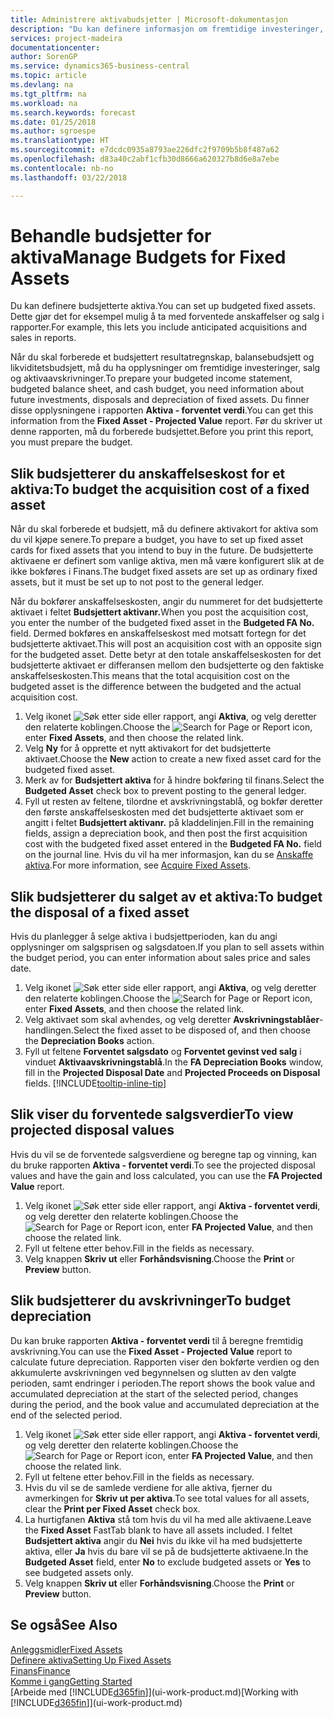 ```yaml
---
title: Administrere aktivabudsjetter | Microsoft-dokumentasjon
description: "Du kan definere informasjon om fremtidige investeringer, salg og avskrivning av aktiva for å bidra til å klargjøre budsjetter og prognoser."
services: project-madeira
documentationcenter: 
author: SorenGP
ms.service: dynamics365-business-central
ms.topic: article
ms.devlang: na
ms.tgt_pltfrm: na
ms.workload: na
ms.search.keywords: forecast
ms.date: 01/25/2018
ms.author: sgroespe
ms.translationtype: HT
ms.sourcegitcommit: e7dcdc0935a8793ae226dfc2f9709b5b8f487a62
ms.openlocfilehash: d83a40c2abf1cfb30d8666a620327b8d6e8a7ebe
ms.contentlocale: nb-no
ms.lasthandoff: 03/22/2018

---
```

# <a name="manage-budgets-for-fixed-assets"></a><span data-ttu-id="ba22e-103">Behandle budsjetter for aktiva</span><span class="sxs-lookup"><span data-stu-id="ba22e-103">Manage Budgets for Fixed Assets</span></span>
<span data-ttu-id="ba22e-104">Du kan definere budsjetterte aktiva.</span><span class="sxs-lookup"><span data-stu-id="ba22e-104">You can set up budgeted fixed assets.</span></span> <span data-ttu-id="ba22e-105">Dette gjør det for eksempel mulig å ta med forventede anskaffelser og salg i rapporter.</span><span class="sxs-lookup"><span data-stu-id="ba22e-105">For example, this lets you include anticipated acquisitions and sales in reports.</span></span>  

<span data-ttu-id="ba22e-106">Når du skal forberede et budsjettert resultatregnskap, balansebudsjett og likviditetsbudsjett, må du ha opplysninger om fremtidige investeringer, salg og aktivaavskrivninger.</span><span class="sxs-lookup"><span data-stu-id="ba22e-106">To prepare your budgeted income statement, budgeted balance sheet, and cash budget, you need information about future investments, disposals and depreciation of fixed assets.</span></span> <span data-ttu-id="ba22e-107">Du finner disse opplysningene i rapporten **Aktiva - forventet verdi**.</span><span class="sxs-lookup"><span data-stu-id="ba22e-107">You can get this information from the **Fixed Asset - Projected Value** report.</span></span> <span data-ttu-id="ba22e-108">Før du skriver ut denne rapporten, må du forberede budsjettet.</span><span class="sxs-lookup"><span data-stu-id="ba22e-108">Before you print this report, you must prepare the budget.</span></span>  

## <a name="to-budget-the-acquisition-cost-of-a-fixed-asset"></a><span data-ttu-id="ba22e-109">Slik budsjetterer du anskaffelseskost for et aktiva:</span><span class="sxs-lookup"><span data-stu-id="ba22e-109">To budget the acquisition cost of a fixed asset</span></span>
<span data-ttu-id="ba22e-110">Når du skal forberede et budsjett, må du definere aktivakort for aktiva som du vil kjøpe senere.</span><span class="sxs-lookup"><span data-stu-id="ba22e-110">To prepare a budget, you have to set up fixed asset cards for fixed assets that you intend to buy in the future.</span></span> <span data-ttu-id="ba22e-111">De budsjetterte aktivaene er definert som vanlige aktiva, men må være konfigurert slik at de ikke bokføres i Finans.</span><span class="sxs-lookup"><span data-stu-id="ba22e-111">The budget fixed assets are set up as ordinary fixed assets, but it must be set up to not post to the general ledger.</span></span>

<span data-ttu-id="ba22e-112">Når du bokfører anskaffelseskosten, angir du nummeret for det budsjetterte aktivaet i feltet **Budsjettert aktivanr.**</span><span class="sxs-lookup"><span data-stu-id="ba22e-112">When you post the acquisition cost, you enter the number of the budgeted fixed asset in the **Budgeted FA No.** field.</span></span> <span data-ttu-id="ba22e-113">Dermed bokføres en anskaffelseskost med motsatt fortegn for det budsjetterte aktivaet.</span><span class="sxs-lookup"><span data-stu-id="ba22e-113">This will post an acquisition cost with an opposite sign for the budgeted asset.</span></span> <span data-ttu-id="ba22e-114">Dette betyr at den totale anskaffelseskosten for det budsjetterte aktivaet er differansen mellom den budsjetterte og den faktiske anskaffelseskosten.</span><span class="sxs-lookup"><span data-stu-id="ba22e-114">This means that the total acquisition cost on the budgeted asset is the difference between the budgeted and the actual acquisition cost.</span></span>

1. <span data-ttu-id="ba22e-115">Velg ikonet ![Søk etter side eller rapport](media/ui-search/search_small.png "Søk etter side eller rapport"), angi **Aktiva**, og velg deretter den relaterte koblingen.</span><span class="sxs-lookup"><span data-stu-id="ba22e-115">Choose the ![Search for Page or Report](media/ui-search/search_small.png "Search for Page or Report icon") icon, enter **Fixed Assets**, and then choose the related link.</span></span>
2. <span data-ttu-id="ba22e-116">Velg **Ny** for å opprette et nytt aktivakort for det budsjetterte aktivaet.</span><span class="sxs-lookup"><span data-stu-id="ba22e-116">Choose the **New** action to create a new fixed asset card for the budgeted fixed asset.</span></span>
3. <span data-ttu-id="ba22e-117">Merk av for **Budsjettert aktiva** for å hindre bokføring til finans.</span><span class="sxs-lookup"><span data-stu-id="ba22e-117">Select the **Budgeted Asset** check box to prevent posting to the general ledger.</span></span>
4. <span data-ttu-id="ba22e-118">Fyll ut resten av feltene, tilordne et avskrivningstablå, og bokfør deretter den første anskaffelseskosten med det budsjetterte aktivaet som er angitt i feltet **Budsjettert aktivanr.** på kladdelinjen.</span><span class="sxs-lookup"><span data-stu-id="ba22e-118">Fill in the remaining fields, assign a depreciation book, and then post the first acquisition cost with the budgeted fixed asset entered in the **Budgeted FA No.** field on the journal line.</span></span> <span data-ttu-id="ba22e-119">Hvis du vil ha mer informasjon, kan du se [Anskaffe aktiva](fa-how-acquire.md).</span><span class="sxs-lookup"><span data-stu-id="ba22e-119">For more information, see [Acquire Fixed Assets](fa-how-acquire.md).</span></span>

## <a name="to-budget-the-disposal-of-a-fixed-asset"></a><span data-ttu-id="ba22e-120">Slik budsjetterer du salget av et aktiva:</span><span class="sxs-lookup"><span data-stu-id="ba22e-120">To budget the disposal of a fixed asset</span></span>
<span data-ttu-id="ba22e-121">Hvis du planlegger å selge aktiva i budsjettperioden, kan du angi opplysninger om salgsprisen og salgsdatoen.</span><span class="sxs-lookup"><span data-stu-id="ba22e-121">If you plan to sell assets within the budget period, you can enter information about sales price and sales date.</span></span>

1. <span data-ttu-id="ba22e-122">Velg ikonet ![Søk etter side eller rapport](media/ui-search/search_small.png "Søk etter side eller rapport"), angi **Aktiva**, og velg deretter den relaterte koblingen.</span><span class="sxs-lookup"><span data-stu-id="ba22e-122">Choose the ![Search for Page or Report](media/ui-search/search_small.png "Search for Page or Report icon") icon, enter **Fixed Assets**, and then choose the related link.</span></span>
2. <span data-ttu-id="ba22e-123">Velg aktivaet som skal avhendes, og velg deretter **Avskrivningstablåer**-handlingen.</span><span class="sxs-lookup"><span data-stu-id="ba22e-123">Select the fixed asset to be disposed of, and then choose the **Depreciation Books** action.</span></span>
3. <span data-ttu-id="ba22e-124">Fyll ut feltene **Forventet salgsdato** og **Forventet gevinst ved salg** i vinduet **Aktivaavskrivningstablå**.</span><span class="sxs-lookup"><span data-stu-id="ba22e-124">In the **FA Depreciation Books** window, fill in the **Projected Disposal Date** and **Projected Proceeds on Disposal** fields.</span></span> [!INCLUDE[tooltip-inline-tip](includes/tooltip-inline-tip_md.md)]

## <a name="to-view-projected-disposal-values"></a><span data-ttu-id="ba22e-125">Slik viser du forventede salgsverdier</span><span class="sxs-lookup"><span data-stu-id="ba22e-125">To view projected disposal values</span></span>
<span data-ttu-id="ba22e-126">Hvis du vil se de forventede salgsverdiene og beregne tap og vinning, kan du bruke rapporten **Aktiva - forventet verdi**.</span><span class="sxs-lookup"><span data-stu-id="ba22e-126">To see the projected disposal values and have the gain and loss calculated, you can use the **FA Projected Value** report.</span></span>

1. <span data-ttu-id="ba22e-127">Velg ikonet ![Søk etter side eller rapport](media/ui-search/search_small.png "Søk etter side eller rapport"), angi **Aktiva - forventet verdi**, og velg deretter den relaterte koblingen.</span><span class="sxs-lookup"><span data-stu-id="ba22e-127">Choose the ![Search for Page or Report](media/ui-search/search_small.png "Search for Page or Report icon") icon, enter **FA Projected Value**, and then choose the related link.</span></span>
2. <span data-ttu-id="ba22e-128">Fyll ut feltene etter behov.</span><span class="sxs-lookup"><span data-stu-id="ba22e-128">Fill in the fields as necessary.</span></span>
3. <span data-ttu-id="ba22e-129">Velg knappen **Skriv ut** eller **Forhåndsvisning**.</span><span class="sxs-lookup"><span data-stu-id="ba22e-129">Choose the **Print** or **Preview** button.</span></span>

## <a name="to-budget-depreciation"></a><span data-ttu-id="ba22e-130">Slik budsjetterer du avskrivninger</span><span class="sxs-lookup"><span data-stu-id="ba22e-130">To budget depreciation</span></span>
<span data-ttu-id="ba22e-131">Du kan bruke rapporten **Aktiva - forventet verdi** til å beregne fremtidig avskrivning.</span><span class="sxs-lookup"><span data-stu-id="ba22e-131">You can use the **Fixed Asset - Projected Value** report to calculate future depreciation.</span></span> <span data-ttu-id="ba22e-132">Rapporten viser den bokførte verdien og den akkumulerte avskrivningen ved begynnelsen og slutten av den valgte perioden, samt endringer i perioden.</span><span class="sxs-lookup"><span data-stu-id="ba22e-132">The report shows the book value and accumulated depreciation at the start of the selected period, changes during the period, and the book value and accumulated depreciation at the end of the selected period.</span></span>

1. <span data-ttu-id="ba22e-133">Velg ikonet ![Søk etter side eller rapport](media/ui-search/search_small.png "Søk etter side eller rapport"), angi **Aktiva - forventet verdi**, og velg deretter den relaterte koblingen.</span><span class="sxs-lookup"><span data-stu-id="ba22e-133">Choose the ![Search for Page or Report](media/ui-search/search_small.png "Search for Page or Report icon") icon, enter **FA Projected Value**, and then choose the related link.</span></span>
2. <span data-ttu-id="ba22e-134">Fyll ut feltene etter behov.</span><span class="sxs-lookup"><span data-stu-id="ba22e-134">Fill in the fields as necessary.</span></span>
3. <span data-ttu-id="ba22e-135">Hvis du vil se de samlede verdiene for alle aktiva, fjerner du avmerkingen for **Skriv ut per aktiva**.</span><span class="sxs-lookup"><span data-stu-id="ba22e-135">To see total values for all assets, clear the **Print per Fixed Asset** check box.</span></span>
4. <span data-ttu-id="ba22e-136">La hurtigfanen **Aktiva** stå tom hvis du vil ha med alle aktivaene.</span><span class="sxs-lookup"><span data-stu-id="ba22e-136">Leave the **Fixed Asset** FastTab blank to have all assets included.</span></span> <span data-ttu-id="ba22e-137">I feltet **Budsjettert aktiva** angir du **Nei** hvis du ikke vil ha med budsjetterte aktiva, eller **Ja** hvis du bare vil se på de budsjetterte aktivaene.</span><span class="sxs-lookup"><span data-stu-id="ba22e-137">In the **Budgeted Asset** field, enter **No** to exclude budgeted assets or **Yes** to see budgeted assets only.</span></span>
5. <span data-ttu-id="ba22e-138">Velg knappen **Skriv ut** eller **Forhåndsvisning**.</span><span class="sxs-lookup"><span data-stu-id="ba22e-138">Choose the **Print** or **Preview** button.</span></span>

## <a name="see-also"></a><span data-ttu-id="ba22e-139">Se også</span><span class="sxs-lookup"><span data-stu-id="ba22e-139">See Also</span></span>
[<span data-ttu-id="ba22e-140">Anleggsmidler</span><span class="sxs-lookup"><span data-stu-id="ba22e-140">Fixed Assets</span></span>](fa-manage.md)  
[<span data-ttu-id="ba22e-141">Definere aktiva</span><span class="sxs-lookup"><span data-stu-id="ba22e-141">Setting Up Fixed Assets</span></span>](fa-setup.md)  
[<span data-ttu-id="ba22e-142">Finans</span><span class="sxs-lookup"><span data-stu-id="ba22e-142">Finance</span></span>](finance.md)  
[<span data-ttu-id="ba22e-143">Komme i gang</span><span class="sxs-lookup"><span data-stu-id="ba22e-143">Getting Started</span></span>](product-get-started.md)  
<span data-ttu-id="ba22e-144">[Arbeide med [!INCLUDE[d365fin](includes/d365fin_md.md)]](ui-work-product.md)</span><span class="sxs-lookup"><span data-stu-id="ba22e-144">[Working with [!INCLUDE[d365fin](includes/d365fin_md.md)]](ui-work-product.md)</span></span>

